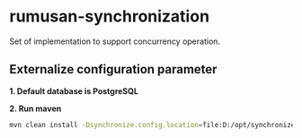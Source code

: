 # rumusan-synchronization
Set of implementation to support concurrency operation.

## Externalize configuration parameter
**1. Default database is PostgreSQL**

**2. Run maven**

```bash
mvn clean install -Dsynchronize.config.location=file:D:/opt/synchronize/config/application-test.properties
```